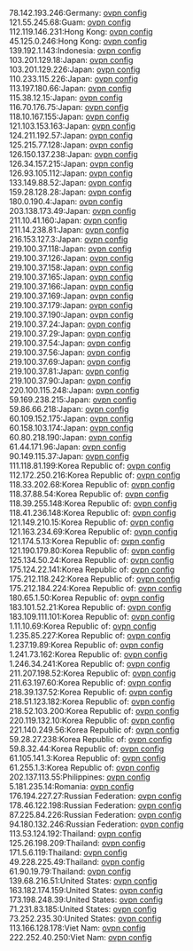 78.142.193.246:Germany: [ovpn config](vpn/78_142_193_246.ovpn)  
121.55.245.68:Guam: [ovpn config](vpn/121_55_245_68.ovpn)  
112.119.146.231:Hong Kong: [ovpn config](vpn/112_119_146_231.ovpn)  
45.125.0.246:Hong Kong: [ovpn config](vpn/45_125_0_246.ovpn)  
139.192.1.143:Indonesia: [ovpn config](vpn/139_192_1_143.ovpn)  
103.201.129.18:Japan: [ovpn config](vpn/103_201_129_18.ovpn)  
103.201.129.226:Japan: [ovpn config](vpn/103_201_129_226.ovpn)  
110.233.115.226:Japan: [ovpn config](vpn/110_233_115_226.ovpn)  
113.197.180.66:Japan: [ovpn config](vpn/113_197_180_66.ovpn)  
115.38.12.15:Japan: [ovpn config](vpn/115_38_12_15.ovpn)  
116.70.176.75:Japan: [ovpn config](vpn/116_70_176_75.ovpn)  
118.10.167.155:Japan: [ovpn config](vpn/118_10_167_155.ovpn)  
121.103.153.163:Japan: [ovpn config](vpn/121_103_153_163.ovpn)  
124.211.192.57:Japan: [ovpn config](vpn/124_211_192_57.ovpn)  
125.215.77.128:Japan: [ovpn config](vpn/125_215_77_128.ovpn)  
126.150.137.238:Japan: [ovpn config](vpn/126_150_137_238.ovpn)  
126.34.157.215:Japan: [ovpn config](vpn/126_34_157_215.ovpn)  
126.93.105.112:Japan: [ovpn config](vpn/126_93_105_112.ovpn)  
133.149.88.52:Japan: [ovpn config](vpn/133_149_88_52.ovpn)  
159.28.128.28:Japan: [ovpn config](vpn/159_28_128_28.ovpn)  
180.0.190.4:Japan: [ovpn config](vpn/180_0_190_4.ovpn)  
203.138.173.49:Japan: [ovpn config](vpn/203_138_173_49.ovpn)  
211.10.41.160:Japan: [ovpn config](vpn/211_10_41_160.ovpn)  
211.14.238.81:Japan: [ovpn config](vpn/211_14_238_81.ovpn)  
216.153.127.3:Japan: [ovpn config](vpn/216_153_127_3.ovpn)  
219.100.37.118:Japan: [ovpn config](vpn/219_100_37_118.ovpn)  
219.100.37.126:Japan: [ovpn config](vpn/219_100_37_126.ovpn)  
219.100.37.158:Japan: [ovpn config](vpn/219_100_37_158.ovpn)  
219.100.37.165:Japan: [ovpn config](vpn/219_100_37_165.ovpn)  
219.100.37.166:Japan: [ovpn config](vpn/219_100_37_166.ovpn)  
219.100.37.169:Japan: [ovpn config](vpn/219_100_37_169.ovpn)  
219.100.37.179:Japan: [ovpn config](vpn/219_100_37_179.ovpn)  
219.100.37.190:Japan: [ovpn config](vpn/219_100_37_190.ovpn)  
219.100.37.24:Japan: [ovpn config](vpn/219_100_37_24.ovpn)  
219.100.37.29:Japan: [ovpn config](vpn/219_100_37_29.ovpn)  
219.100.37.54:Japan: [ovpn config](vpn/219_100_37_54.ovpn)  
219.100.37.56:Japan: [ovpn config](vpn/219_100_37_56.ovpn)  
219.100.37.69:Japan: [ovpn config](vpn/219_100_37_69.ovpn)  
219.100.37.81:Japan: [ovpn config](vpn/219_100_37_81.ovpn)  
219.100.37.90:Japan: [ovpn config](vpn/219_100_37_90.ovpn)  
220.100.115.248:Japan: [ovpn config](vpn/220_100_115_248.ovpn)  
59.169.238.215:Japan: [ovpn config](vpn/59_169_238_215.ovpn)  
59.86.66.218:Japan: [ovpn config](vpn/59_86_66_218.ovpn)  
60.109.152.175:Japan: [ovpn config](vpn/60_109_152_175.ovpn)  
60.158.103.174:Japan: [ovpn config](vpn/60_158_103_174.ovpn)  
60.80.218.190:Japan: [ovpn config](vpn/60_80_218_190.ovpn)  
61.44.171.96:Japan: [ovpn config](vpn/61_44_171_96.ovpn)  
90.149.115.37:Japan: [ovpn config](vpn/90_149_115_37.ovpn)  
111.118.81.199:Korea Republic of: [ovpn config](vpn/111_118_81_199.ovpn)  
112.172.250.216:Korea Republic of: [ovpn config](vpn/112_172_250_216.ovpn)  
118.33.202.68:Korea Republic of: [ovpn config](vpn/118_33_202_68.ovpn)  
118.37.88.54:Korea Republic of: [ovpn config](vpn/118_37_88_54.ovpn)  
118.39.255.148:Korea Republic of: [ovpn config](vpn/118_39_255_148.ovpn)  
118.41.236.148:Korea Republic of: [ovpn config](vpn/118_41_236_148.ovpn)  
121.149.210.15:Korea Republic of: [ovpn config](vpn/121_149_210_15.ovpn)  
121.163.234.69:Korea Republic of: [ovpn config](vpn/121_163_234_69.ovpn)  
121.174.5.13:Korea Republic of: [ovpn config](vpn/121_174_5_13.ovpn)  
121.190.179.80:Korea Republic of: [ovpn config](vpn/121_190_179_80.ovpn)  
125.134.50.24:Korea Republic of: [ovpn config](vpn/125_134_50_24.ovpn)  
175.124.22.141:Korea Republic of: [ovpn config](vpn/175_124_22_141.ovpn)  
175.212.118.242:Korea Republic of: [ovpn config](vpn/175_212_118_242.ovpn)  
175.212.184.224:Korea Republic of: [ovpn config](vpn/175_212_184_224.ovpn)  
180.65.1.50:Korea Republic of: [ovpn config](vpn/180_65_1_50.ovpn)  
183.101.52.21:Korea Republic of: [ovpn config](vpn/183_101_52_21.ovpn)  
183.109.111.101:Korea Republic of: [ovpn config](vpn/183_109_111_101.ovpn)  
1.11.10.69:Korea Republic of: [ovpn config](vpn/1_11_10_69.ovpn)  
1.235.85.227:Korea Republic of: [ovpn config](vpn/1_235_85_227.ovpn)  
1.237.19.89:Korea Republic of: [ovpn config](vpn/1_237_19_89.ovpn)  
1.241.73.162:Korea Republic of: [ovpn config](vpn/1_241_73_162.ovpn)  
1.246.34.241:Korea Republic of: [ovpn config](vpn/1_246_34_241.ovpn)  
211.207.198.52:Korea Republic of: [ovpn config](vpn/211_207_198_52.ovpn)  
211.63.197.60:Korea Republic of: [ovpn config](vpn/211_63_197_60.ovpn)  
218.39.137.52:Korea Republic of: [ovpn config](vpn/218_39_137_52.ovpn)  
218.51.123.182:Korea Republic of: [ovpn config](vpn/218_51_123_182.ovpn)  
218.52.103.200:Korea Republic of: [ovpn config](vpn/218_52_103_200.ovpn)  
220.119.132.10:Korea Republic of: [ovpn config](vpn/220_119_132_10.ovpn)  
221.140.249.56:Korea Republic of: [ovpn config](vpn/221_140_249_56.ovpn)  
59.28.27.238:Korea Republic of: [ovpn config](vpn/59_28_27_238.ovpn)  
59.8.32.44:Korea Republic of: [ovpn config](vpn/59_8_32_44.ovpn)  
61.105.141.3:Korea Republic of: [ovpn config](vpn/61_105_141_3.ovpn)  
61.255.1.3:Korea Republic of: [ovpn config](vpn/61_255_1_3.ovpn)  
202.137.113.55:Philippines: [ovpn config](vpn/202_137_113_55.ovpn)  
5.181.235.14:Romania: [ovpn config](vpn/5_181_235_14.ovpn)  
176.194.227.27:Russian Federation: [ovpn config](vpn/176_194_227_27.ovpn)  
178.46.122.198:Russian Federation: [ovpn config](vpn/178_46_122_198.ovpn)  
87.225.84.226:Russian Federation: [ovpn config](vpn/87_225_84_226.ovpn)  
94.180.132.246:Russian Federation: [ovpn config](vpn/94_180_132_246.ovpn)  
113.53.124.192:Thailand: [ovpn config](vpn/113_53_124_192.ovpn)  
125.26.198.209:Thailand: [ovpn config](vpn/125_26_198_209.ovpn)  
171.5.6.119:Thailand: [ovpn config](vpn/171_5_6_119.ovpn)  
49.228.225.49:Thailand: [ovpn config](vpn/49_228_225_49.ovpn)  
61.90.19.79:Thailand: [ovpn config](vpn/61_90_19_79.ovpn)  
139.68.216.51:United States: [ovpn config](vpn/139_68_216_51.ovpn)  
163.182.174.159:United States: [ovpn config](vpn/163_182_174_159.ovpn)  
173.198.248.39:United States: [ovpn config](vpn/173_198_248_39.ovpn)  
71.231.83.185:United States: [ovpn config](vpn/71_231_83_185.ovpn)  
73.252.235.30:United States: [ovpn config](vpn/73_252_235_30.ovpn)  
113.166.128.178:Viet Nam: [ovpn config](vpn/113_166_128_178.ovpn)  
222.252.40.250:Viet Nam: [ovpn config](vpn/222_252_40_250.ovpn)  
